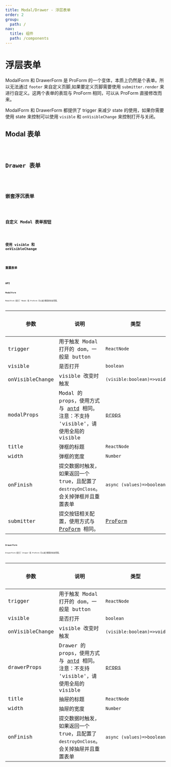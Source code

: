 ```yaml
---
title: Modal/Drawer - 浮层表单
order: 2
group:
  path: /
nav:
  title: 组件
  path: /components
---
```


# 浮层表单

ModalForm 和 DrawerForm 是 ProForm 的一个变体，本质上仍然是个表单。所以无法通过 `footer` 来自定义页脚,如果要定义页脚需要使用 `submitter.render` 来进行自定义。这两个表单的表现与 ProForm 相同，可以从 ProForm 直接修改而来。

ModalForm 和 DrawerForm 都提供了 trigger 来减少 state 的使用，如果你需要使用 state 来控制可以使用 `visible` 和 `onVisibleChange` 来控制打开与关闭。

## Modal 表单

<code src="./demos/modal-form.tsx"  background="#f5f5f5"  height="32px" title="Modal 表单" />

## Drawer 表单

<code src="./demos/drawer-form.tsx"  background="#f5f5f5" height="32px" title="Drawer 表单" />

## 嵌套浮沉表单

<code src="./demos/drawer-form-nested.tsx" background="#f5f5f5" height="32px" title="Drawer Forms"/>

## 自定义 Modal 表单按钮

<code src="./demos/modal-form-submitter.tsx"  background="#f5f5f5" height="32px" title="自定义 Modal 表单按钮"/>

## 使用 visible 和 onVisibleChange

<code src="./demos/visible-on-visible-change.tsx"  background="#f5f5f5" height="32px" title="使用 visible 和 onVisibleChange"/>

## 重置表单

<code src="./demos/modal-form-reset.tsx"  background="#f5f5f5" height="32px" title="重置表单"/>

## API

### ModalForm

ModalForm 组合了 Modal 和 ProForm 可以减少繁琐的状态管理。

| 参数 | 说明 | 类型 | 默认值 |
| --- | --- | --- | --- |
| trigger | 用于触发 Modal 打开的 dom，一般是 button | `ReactNode` | - |
| visible | 是否打开 | `boolean` | - |
| onVisibleChange | visible 改变时触发 | `(visible:boolean)=>void` | - |
| modalProps | Modal 的 props，使用方式与 [antd](https://ant.design/components/modal-cn/) 相同。注意：不支持 'visible'，请使用全局的 visible | [props](https://ant.design/components/modal-cn/#API) | - |
| title | 弹框的标题 | `ReactNode` | - |
| width | 弹框的宽度 | `Number` | - |
| onFinish | 提交数据时触发，如果返回一个 true，且配置了 `destroyOnClose`。会关掉弹框并且重置表单 | `async (values)=>boolean` | - |
| submitter | 提交按钮相关配置，使用方式与[ProForm](https://procomponents.ant.design/components/form) 相同。 | [ProForm](https://procomponents.ant.design/components/form) | - |

### DrawerForm

DrawerForm 组合了 Drawer 和 ProForm 可以减少繁琐的状态管理。

| 参数 | 说明 | 类型 | 默认值 |
| --- | --- | --- | --- |
| trigger | 用于触发 Modal 打开的 dom，一般是 button | `ReactNode` | - |
| visible | 是否打开 | `boolean` | - |
| onVisibleChange | visible 改变时触发 | `(visible:boolean)=>void` | - |
| drawerProps | Drawer 的 props，使用方式与 [antd](https://ant.design/components/drawer-cn/) 相同。注意：不支持 'visible'，请使用全局的 visible | [props](https://ant.design/components/drawer-cn/#API) | - |
| title | 抽屉的标题 | `ReactNode` | - |
| width | 抽屉的宽度 | `Number` | - |
| onFinish | 提交数据时触发，如果返回一个 true，且配置了 `destroyOnClose`。会关掉抽屉并且重置表单 | `async (values)=>boolean` | - |
